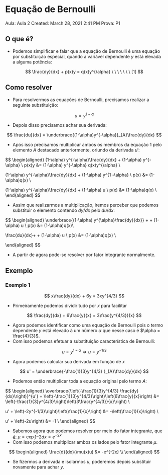 # Equação de Bernoulli

Aula: Aula 2
Created: March 28, 2021 2:41 PM
Prova: P1

## O que é?

- Podemos simplificar e falar que a equação de Bernoulli é uma equação por substituição especial, quando a variável dependente $y$ está elevada a alguma potência:

$$
\frac{dy}{dx} + p(x)y = q(x)y^{\alpha} \ \ \ \ \ \ \ [1]
$$

## Como resolver

- Para resolvermos as equações de Bernoulli, precisamos realizar a seguinte substituição:

$$
u = y^{1- \alpha}
$$

- Depois disso precisamos achar sua derivada:

$$
\frac{du}{dx} = \underbrace{(1-\alpha)y^{-\alpha}}_{A}\frac{dy}{dx}
$$

- Após isso precisamos multiplicar ambos os membros da equação 1 pelo elemento $A$ destacado anteriormente, oriundo da derivada $u'$:

$$
\begin{aligned}
(1-\alpha) y^{-\alpha}\frac{dy}{dx} + (1-\alpha) y^{-\alpha} \ p(x)y &= (1-\alpha) y^{-\alpha} q(x)y^{\alpha} \\

(1-\alpha) y^{-\alpha}\frac{dy}{dx} + (1-\alpha) y^{1 -\alpha} \ p(x) &= (1-\alpha)q(x) \\ 

(1-\alpha) y^{-\alpha}\frac{dy}{dx} + (1-\alpha) u \ p(x) &= (1-\alpha)q(x) \\ 
\end{aligned}
$$

- Assim que realizarmos a multiplicação, iremos perceber que podemos substituir o elemento contendo $dy/dx$ pelo $du/dx$:

$$
\begin{aligned}
\underbrace{(1-\alpha) y^{\alpha}\frac{dy}{dx}} + + (1-\alpha) u \ p(x) &= (1-\alpha)q(x)\\ 

\frac{du}{dx}+ + (1-\alpha) u \ p(x) &= (1-\alpha)q(x) \\ 

\end{aligned}
$$

- A partir de agora pode-se resolver por fator integrante normalmente.

## Exemplo

### Exemplo 1

$$
x\frac{dy}{dx} + 6y = 3xy^{4/3}
$$

- Primeiramente podemos dividir tudo por $x$ para facilitar

$$
\frac{dy}{dx} + 6\frac{y}{x} = 3\frac{y^{4/3}}{x}
$$

- Agora podemos identificar como uma equação de Bernoulli pois o termo dependente $y$ está elevado à um número $\alpha$ que nesse caso é $\alpha = \frac{4}{3}$.
- Com isso podemos efetuar a substituição característica de Bernoulli:

$$
u = y^{1-\alpha} \Rightarrow u = y^{-1/3}
$$

- Agora podemos calcular sua derivada em função de $x$

$$
u' = \underbrace{-\frac{1}{3}y^{4/3} }_{A}\frac{dy}{dx}
$$

- Podemos então multiplicar toda a equação original pelo termo $A$:

$$
\begin{aligned}
\overbrace{\left(-\frac{1}{3}y^{4/3} \frac{dy}{dx}\right)}^{u'} + \left(-\frac{1}{3}y^{4/3}\right)\left(6\frac{y}{x}\right) &= \left(-\frac{1}{3}y^{4/3}\right)\left(3\frac{y^{4/3}}{x}\right) \\ 

u' + \left(-2y^{-1/3}\right)\left(\frac{1}{x}\right) &= -\left(\frac{1}{x}\right) \\ 

u' + \left(-2u\right) &= -1 \\ 
\end{aligned}
$$

- Sabemos agora que podemos resolver por meio do fator integrante, que é: $\mu = \exp\int-2dx = e^{-2x}$
- Com isso podemos multiplicar ambos os lados pelo fator integrante $\mu$.

$$
\begin{aligned}
\frac{d}{dx}(\mu(x)u) &= -e^{-2x} \\ 
\end{aligned}
$$

- Se fizermos a derivada e isolarmos $u$, poderemos depois substituir novamente para achar $y$.